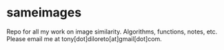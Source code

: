 # sameimages
Repo for all my work on image similarity. Algorithms, functions, notes, etc.
Please email me at tony[dot]diloreto[at]gmail[dot]com.
